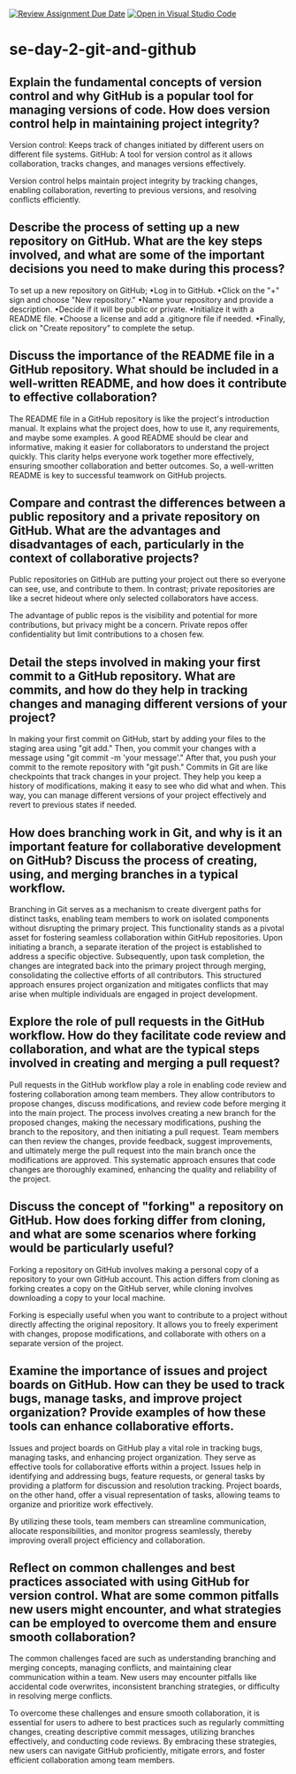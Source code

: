 [![Review Assignment Due Date](https://classroom.github.com/assets/deadline-readme-button-22041afd0340ce965d47ae6ef1cefeee28c7c493a6346c4f15d667ab976d596c.svg)](https://classroom.github.com/a/8wgCKhpZ)
[![Open in Visual Studio Code](https://classroom.github.com/assets/open-in-vscode-2e0aaae1b6195c2367325f4f02e2d04e9abb55f0b24a779b69b11b9e10269abc.svg)](https://classroom.github.com/online_ide?assignment_repo_id=15667596&assignment_repo_type=AssignmentRepo)
# se-day-2-git-and-github
## Explain the fundamental concepts of version control and why GitHub is a popular tool for managing versions of code. How does version control help in maintaining project integrity?

Version control: Keeps track of changes initiated by different users on different file systems. 
GitHub: A tool for version control as it allows collaboration, tracks changes, and manages versions effectively.

Version control helps maintain project integrity by tracking changes, enabling collaboration, reverting to previous versions, and resolving conflicts efficiently.

## Describe the process of setting up a new repository on GitHub. What are the key steps involved, and what are some of the important decisions you need to make during this process?

To set up a new repository on GitHub;
•Log in to GitHub.
•Click on the "+" sign and choose "New repository."
•Name your repository and provide a description.
•Decide if it will be public or private.
•Initialize it with a README file.
•Choose a license and add a .gitignore file if needed.
•Finally, click on "Create repository" to complete the setup.

## Discuss the importance of the README file in a GitHub repository. What should be included in a well-written README, and how does it contribute to effective collaboration?

The README file in a GitHub repository is like the project's introduction manual. It explains what the project does, how to use it, any requirements, and maybe some examples.
A good README should be clear and informative, making it easier for collaborators to understand the project quickly. This clarity helps everyone work together more effectively, ensuring smoother collaboration and better outcomes. 
So, a well-written README is key to successful teamwork on GitHub projects.

## Compare and contrast the differences between a public repository and a private repository on GitHub. What are the advantages and disadvantages of each, particularly in the context of collaborative projects?

Public repositories on GitHub are putting your project out there so everyone can see, use, and contribute to them. 
In contrast;
private repositories are like a secret hideout where only selected collaborators have access. 

The advantage of public repos is the visibility and potential for more contributions, but privacy might be a concern. Private repos offer confidentiality but limit contributions to a chosen few. 

## Detail the steps involved in making your first commit to a GitHub repository. What are commits, and how do they help in tracking changes and managing different versions of your project?

In making your first commit on GitHub, start by adding your files to the staging area using "git add." 
Then, you commit your changes with a message using "git commit -m 'your message'." 
After that, you push your commit to the remote repository with "git push." Commits in Git are like checkpoints that track changes in your project. They help you keep a history of modifications, making it easy to see who did what and when. 
This way, you can manage different versions of your project effectively and revert to previous states if needed.

## How does branching work in Git, and why is it an important feature for collaborative development on GitHub? Discuss the process of creating, using, and merging branches in a typical workflow.

Branching in Git serves as a mechanism to create divergent paths for distinct tasks, enabling team members to work on isolated components without disrupting the primary project. 
This functionality stands as a pivotal asset for fostering seamless collaboration within GitHub repositories. 
Upon initiating a branch, a separate iteration of the project is established to address a specific objective. 
Subsequently, upon task completion, the changes are integrated back into the primary project through merging, consolidating the collective efforts of all contributors. 
This structured approach ensures project organization and mitigates conflicts that may arise when multiple individuals are engaged in project development.

## Explore the role of pull requests in the GitHub workflow. How do they facilitate code review and collaboration, and what are the typical steps involved in creating and merging a pull request?

Pull requests in the GitHub workflow play a role in enabling code review and fostering collaboration among team members. They allow contributors to propose changes, discuss modifications, and review code before merging it into the main project. 
The process involves creating a new branch for the proposed changes, making the necessary modifications, pushing the branch to the repository, and then initiating a pull request. Team members can then review the changes, provide feedback, suggest improvements, and ultimately merge the pull request into the main branch once the modifications are approved. 
This systematic approach ensures that code changes are thoroughly examined, enhancing the quality and reliability of the project.

## Discuss the concept of "forking" a repository on GitHub. How does forking differ from cloning, and what are some scenarios where forking would be particularly useful?

Forking a repository on GitHub involves making a personal copy of a repository to your own GitHub account. 
This action differs from cloning as forking creates a copy on the GitHub server, 
while 
cloning involves downloading a copy to your local machine. 

Forking is especially useful when you want to contribute to a project without directly affecting the original repository. It allows you to freely experiment with changes, propose modifications, and collaborate with others on a separate version of the project.

## Examine the importance of issues and project boards on GitHub. How can they be used to track bugs, manage tasks, and improve project organization? Provide examples of how these tools can enhance collaborative efforts.

Issues and project boards on GitHub play a vital role in tracking bugs, managing tasks, and enhancing project organization. They serve as effective tools for collaborative efforts within a project. Issues help in identifying and addressing bugs, feature requests, or general tasks by providing a platform for discussion and resolution tracking. Project boards, on the other hand, offer a visual representation of tasks, allowing teams to organize and prioritize work effectively. 

By utilizing these tools, team members can streamline communication, allocate responsibilities, and monitor progress seamlessly, thereby improving overall project efficiency and collaboration.

## Reflect on common challenges and best practices associated with using GitHub for version control. What are some common pitfalls new users might encounter, and what strategies can be employed to overcome them and ensure smooth collaboration?

The common challenges faced are such as understanding branching and merging concepts, managing conflicts, and maintaining clear communication within a team. New users may encounter pitfalls like accidental code overwrites, inconsistent branching strategies, or difficulty in resolving merge conflicts. 

To overcome these challenges and ensure smooth collaboration, it is essential for users to adhere to best practices such as regularly committing changes, creating descriptive commit messages, utilizing branches effectively, and conducting code reviews. By embracing these strategies, new users can navigate GitHub proficiently, mitigate errors, and foster efficient collaboration among team members.
